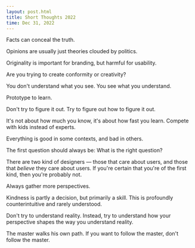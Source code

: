 ```yaml
---
layout: post.html
title: Short Thoughts 2022
time: Dec 31, 2022
---
```


<div class="short-thoughts">

Facts can conceal the truth.

Opinions are usually just theories clouded by politics.

Originality is important for branding, but harmful for usability.

Are you trying to create conformity or creativity?

You don't understand what you see. You see what you understand.

Prototype to learn.

Don't try to figure it out. Try to figure out how to figure it out.

It's not about how much you know, it's about how fast you learn. Compete with kids instead of experts.

Everything is good in some contexts, and bad in others.

The first question should always be: What is the right question?

There are two kind of designers — those that care about users, and those that <em>believe</em> they care about users. If you're certain that you're of the first kind, then you're probably not.

Always gather more perspectives.

Kindness is partly a decision, but primarily a skill. This is profoundly counterintuitive and rarely understood.

Don't try to understand reality. Instead, try to understand how your perspective shapes the way you understand reality.

The master walks his own path. If you want to follow the master, don't follow the master.

</div>
